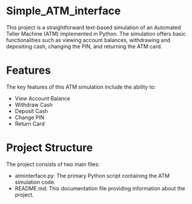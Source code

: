 # Simple_ATM_interface
This project is a straightforward text-based simulation of an Automated Teller Machine (ATM) implemented in Python. The simulation offers basic functionalities such as viewing account balances, withdrawing and depositing cash, changing the PIN, and returning the ATM card.

# Features
The key features of this ATM simulation include the ability to:
* View Account Balance
* Withdraw Cash
* Deposit Cash
* Change PIN
* Return Card

# Project Structure
The project consists of two main files:
* atminterface.py: The primary Python script containing the ATM simulation code.
* README.md: This documentation file providing information about the project.

